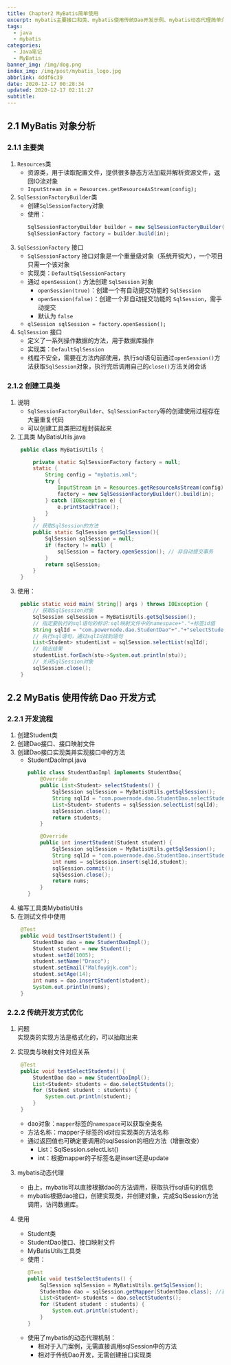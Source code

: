 ```yaml
---
title: Chapter2 MyBatis简单使用
excerpt: mybatis主要接口和类、mybatis使用传统Dao开发示例、mybatis动态代理简单介绍
tags:
  - java
  - mybatis
categories:
  - Java笔记
  - MyBatis
banner_img: /img/dog.png
index_img: /img/post/mybatis_logo.jpg
abbrlink: 4ddf6c39
date: 2020-12-17 00:28:34
updated: 2020-12-17 02:11:27
subtitle:
---
```

## 2.1 MyBatis 对象分析
### 2.1.1 主要类
1. `Resources`类
   * 资源类，用于读取配置文件，提供很多静态方法加载并解析资源文件，返回IO流对象
   * `InputStream in = Resources.getResourceAsStream(config);`
2. `SqlSessionFactoryBuilder`类
   * 创建`SqlSessionFactory`对象
   * 使用：
        ```java
        SqlSessionFactoryBuilder builder = new SqlSessionFactoryBuilder();
        SqlSessionFactory factory = builder.build(in);
        ```
3. `SqlSessionFactory` 接口
   * `SqlSessionFactory` 接口对象是一个重量级对象（系统开销大），一个项目只需一个该对象
   * 实现类：`DefaultSqlSessionFactory`
   * 通过 `openSession()` 方法创建 `SqlSession` 对象
     * `openSession(true)`：创建一个有自动提交功能的 `SqlSession`
     * `openSession(false)`：创建一个非自动提交功能的 `SqlSession`，需手动提交
     * 默认为 `false`
   * `qlSession sqlSession = factory.openSession();`
4. `SqlSession` 接口
   * 定义了一系列操作数据的方法，用于数据库操作
   * 实现类：`DefaultSqlSession`
   * 线程不安全，需要在方法内部使用，执行sql语句前通过`openSession()`方法获取`SqlSession`对象，执行完后调用自己的`close()`方法关闭会话

### 2.1.2 创建工具类
1. 说明
   * `SqlSessionFactoryBuilder`、`SqlSessionFactory`等的创建使用过程存在大量重复代码
   * 可以创建工具类把过程封装起来
2. 工具类 MyBatisUtils.java
   ```java
    public class MyBatisUtils {

        private static SqlSessionFactory factory = null;
        static {
            String config = "mybatis.xml";
            try {
                InputStream in = Resources.getResourceAsStream(config);
                factory = new SqlSessionFactoryBuilder().build(in);
            } catch (IOException e) {
                e.printStackTrace();
            }
        }
        // 获取SqlSession的方法
        public static SqlSession getSqlSession(){
            SqlSession sqlSession = null;
            if (factory != null) {
                sqlSession = factory.openSession(); // 非自动提交事务
            }
            return sqlSession;
        }
    }
   ```
3. 使用：
   ```java
    public static void main( String[] args ) throws IOException {
        // 获取SqlSession对象
        SqlSession sqlSession = MyBatisUtils.getSqlSession();
        // 指定要执行的sql语句的标识:sql映射文件中的namespace+"."+标签id值
        String sqlId = "com.powernode.dao.StudentDao"+"."+"selectStudents";
        // 执行sql语句，通过sqlId找到语句
        List<Student> studentList = sqlSession.selectList(sqlId);
        // 输出结果
        studentList.forEach(stu->System.out.println(stu));
        // 关闭SqlSession对象
        sqlSession.close();
    }
   ```
   
## 2.2 MyBatis 使用传统 Dao 开发方式
### 2.2.1 开发流程
1. 创建Student类
2. 创建Dao接口、接口映射文件
3. 创建Dao接口实现类并实现接口中的方法
   * StudentDaoImpl.java
        ```java
        public class StudentDaoImpl implements StudentDao{
            @Override
            public List<Student> selectStudents() {
                SqlSession sqlSession = MyBatisUtils.getSqlSession();
                String sqlId = "com.powernode.dao.StudentDao.selectStudents";
                List<Student> students = sqlSession.selectList(sqlId);
                sqlSession.close();
                return students;
            }

            @Override
            public int insertStudent(Student student) {
                SqlSession sqlSession = MyBatisUtils.getSqlSession();
                String sqlId = "com.powernode.dao.StudentDao.insertStudent";
                int nums = sqlSession.insert(sqlId,student);
                sqlSession.commit();
                sqlSession.close();
                return nums;
            }
        }
        ```
4. 编写工具类MybatisUtils
5. 在测试文件中使用
   ```java
    @Test
    public void testInsertStudent() {
        StudentDao dao = new StudentDaoImpl();
        Student student = new Student();
        student.setId(1005);
        student.setName("Draco");
        student.setEmail("Malfoy@jk.com");
        student.setAge(14);
        int nums = dao.insertStudent(student);
        System.out.println(nums);
    }
   ```

### 2.2.2 传统开发方式优化
1. 问题  
   实现类的实现方法是格式化的，可以抽取出来
2. 实现类与映射文件对应关系
   ```java
    @Test
    public void testSelectStudents() {
        StudentDao dao = new StudentDaoImpl();
        List<Student> students = dao.selectStudents();
        for (Student student : students) {
            System.out.println(student);
        }
    }
   ```
   * dao对象：`mapper`标签的`namespace`可以获取全类名
   * 方法名称：mapper子标签的id对应实现类的方法名称
   * 通过返回值也可确定要调用的sqlSession的相应方法（增删改查）
     * List：SqlSession.selectList()
     * int：根据mapper的子标签名是insert还是update
3. mybatis动态代理
   * 由上，mybatis可以直接根据dao的方法调用，获取执行sql语句的信息
   * mybatis根据dao接口，创建实现类，并创建对象，完成SqlSession方法调用，访问数据库。

4. 使用
   * Student类
   * StudentDao接口、接口映射文件
   * MyBatisUtils工具类
   * 使用：
        ```java
        @Test
        public void testSelectStudents() {
            SqlSession sqlSession = MyBatisUtils.getSqlSession();
            StudentDao dao = sqlSession.getMapper(StudentDao.class); //获取接口实现类
            List<Student> students = dao.selectStudents();
            for (Student student : students) {
                System.out.println(student);
            }
        }
        ```
    * 使用了mybatis的动态代理机制：
      * 相对于入门案例，无需直接调用sqlSession中的方法
      * 相对于传统Dao开发，无需创建接口实现类



